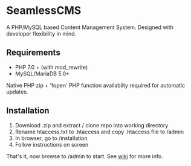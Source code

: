 # SeamlessCMS
A PHP/MySQL based Content Management System. Designed with developer flexibility in mind.

## Requirements
* PHP 7.0 + (with mod_rewrite)
* MySQL/MariaDB 5.0+

Native PHP zip + 'fopen' PHP function availablity required for automatic updates.

## Installation
1. Download .zip and extract / clone repo into working directory
2. Rename htaccess.txt to .htaccess and copy .htaccess file to /admin
3. In browser, go to /installation
4. Follow instructions on screen

That's it, now browse to /admin to start. See [wiki](https://github.com/bobmitch/SeamlessCMS/wiki) for more info.
